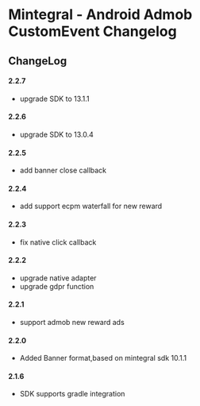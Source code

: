 # Mintegral - Android Admob CustomEvent Changelog

## ChangeLog

#### 2.2.7
- upgrade SDK to 13.1.1

#### 2.2.6
- upgrade SDK to 13.0.4

#### 2.2.5
- add banner close callback

#### 2.2.4
- add support ecpm waterfall for new reward

#### 2.2.3
- fix native click callback

#### 2.2.2
- upgrade native adapter
- upgrade gdpr function

#### 2.2.1
- support admob new reward ads


#### 2.2.0
- Added Banner format,based on mintegral sdk 10.1.1


#### 2.1.6
- SDK supports gradle integration



